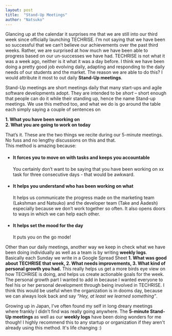 ```yaml
---
layout: post
title:  "Stand-Up Meetings"
author: "Natsuko"
---
```


Glancing up at the calendar it surprises me that we are still into our third week since officially launching TECHRISE. I’m not saying that we have been so successful that we can’t believe our achievements over the past third weeks. Rather, we are surprised at how much we have been able to progress based on our un-successes we have had. TECHRISE is not what it was a week ago, neither is it what it was a day before. I think we have been doing a pretty good job evolving daily, adapting and responding to the daily needs of our students and the market. The reason we are able to do this? I would attribute it most to out daily <strong>Stand-Up meetings</strong>. 

Stand-Up meetings are short meetings daily that many start-ups and agile software developments adopt. They are intended to be <i>short</i> – short enough that people can do it while their standing up, hence the name Stand-up meetings. We use this method too, and what we do is go around the table each simply saying a couple of sentences on 

<strong> 1. What you have been working on<br>
2. What you are going to work on today </strong>

That’s it. These are the two things we recite during our 5-minute meetings. No fuss and no lengthy discussions on this and that.  
This method is amazing because:


- #### It forces you to move on with tasks and keeps you accountable
	You certainly don’t want to be saying that you have been working on xx task for three consecutive days - that would be awkward. 
- #### It helps you understand who has been working on what 
	It helps us communicate the progress made on the marketing team (Lakshman and Natsuko) and the developer team (Take and Aadesh) especially because we don’t work together so often.  It also opens doors to ways in which we can help each other. 
+ #### It helps set the mood for the day
	It puts you on the go mode!

Other than our daily meetings, another way we keep in check what we have been doing individually as well as a team is by writing <strong>weekly logs</strong>. Basically each Sunday we write in a Google Spread Sheet <strong>1. What was good about TECHRISE that week, 2. What needs improvements, 3. What kind of personal growth you had.</strong> This really helps us get a more birds eye view on how TECHRISE is doing, and helps us create actionable goals for the week. The personal growth part I wanted to add in because I wanted everyone to feel his or her personal development through being involved in TECHRISE. I think this would be useful when the organization is in dooms day, because we can always look back and say <i>“Hey, at least we learned something”</i>. 

Growing up in Japan, I’ve often found my self in long dreary meetings where frankly I didn’t find was really going anywhere. The <strong>5-minute Stand-Up meetings </strong>as well as our <strong>weekly logs</strong> have been doing wonders for me though! I highly recommend this to any startup or organization if they aren't already using this method. It's life changing :)

